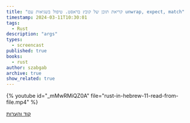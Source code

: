 ```yaml
---
title: "קריאת תוכן של קובץ בראסט. טיפול בשגיאות עם unwrap, expect, match"
timestamp: 2024-03-11T10:30:01
tags:
  - Rust
description: "args"
types:
  - screencast
published: true
books:
  - rust
author: szabgab
archive: true
show_related: true
---
```





{% youtube id="_mMwRMiQZ0A" file="rust-in-hebrew-11-read-from-file.mp4" %}


[קוד והערות](https://github.com/szabgab/learning-rust-in-hebrew-2024-02-25)
